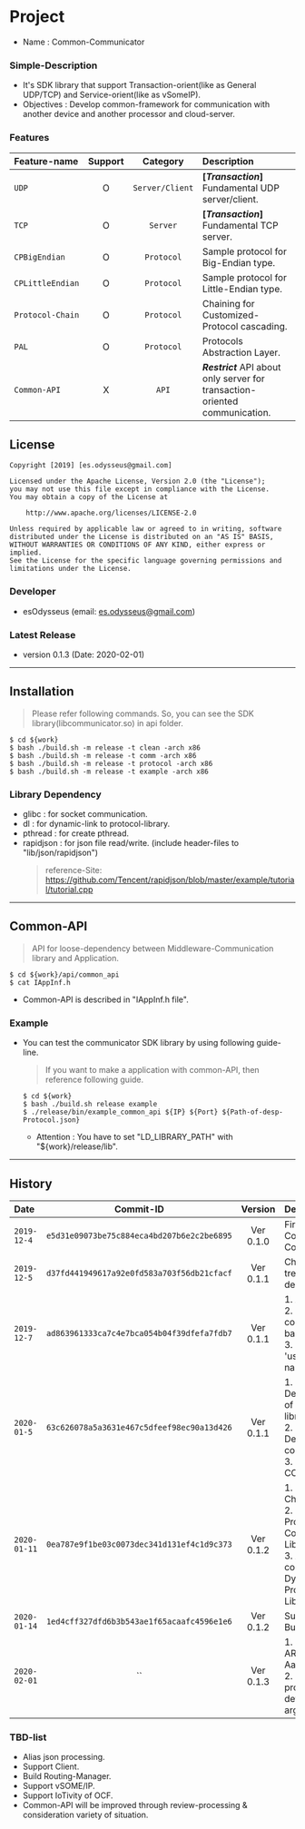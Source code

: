 # Project
- Name : Common-Communicator

### Simple-Description
- It's SDK library that support Transaction-orient(like as General UDP/TCP) and Service-orient(like as vSomeIP).
- Objectives : Develop common-framework for communication with another device and another processor and cloud-server.

### Features
Feature-name | Support | Category | Description
:---|:---:|:---:|:---
`UDP` | O | `Server/Client` | **[_Transaction_]** Fundamental UDP server/client.
`TCP` | O | `Server` | **[_Transaction_]** Fundamental TCP server.
`CPBigEndian` | O | `Protocol` | Sample protocol for Big-Endian type.
`CPLittleEndian` | O | `Protocol` | Sample protocol for Little-Endian type.
`Protocol-Chain` | O | `Protocol` | Chaining for Customized-Protocol cascading.
`PAL` | O | `Protocol` | Protocols Abstraction Layer.
`Common-API` | X | `API` | **_Restrict_** API about only server for transaction-oriented communication.

## License
```
Copyright [2019] [es.odysseus@gmail.com]

Licensed under the Apache License, Version 2.0 (the "License");
you may not use this file except in compliance with the License.
You may obtain a copy of the License at

    http://www.apache.org/licenses/LICENSE-2.0

Unless required by applicable law or agreed to in writing, software
distributed under the License is distributed on an "AS IS" BASIS,
WITHOUT WARRANTIES OR CONDITIONS OF ANY KIND, either express or implied.
See the License for the specific language governing permissions and
limitations under the License.
```

### Developer
- esOdysseus (email: es.odysseus@gmail.com)

### Latest Release
- version 0.1.3 (Date: 2020-02-01)
---
## Installation
> Please refer following commands.
> So, you can see the SDK library(libcommunicator.so) in api folder.
```shell
$ cd ${work}
$ bash ./build.sh -m release -t clean -arch x86
$ bash ./build.sh -m release -t comm -arch x86
$ bash ./build.sh -m release -t protocol -arch x86
$ bash ./build.sh -m release -t example -arch x86
```
### Library Dependency
- glibc     : for socket communication.
- dl        : for dynamic-link to protocol-library.
- pthread   : for create pthread.
- rapidjson : for json file read/write. (include header-files to "lib/json/rapidjson")
    > reference-Site: https://github.com/Tencent/rapidjson/blob/master/example/tutorial/tutorial.cpp
---
## Common-API
   > API for loose-dependency between Middleware-Communication library and Application.
   ```shell
   $ cd ${work}/api/common_api
   $ cat IAppInf.h
   ```
   - Common-API is described in "IAppInf.h file".

### Example
- You can test the communicator SDK library by using following guide-line.
   > If you want to make a application with common-API, then reference following guide.
   ```shell
   $ cd ${work}
   $ bash ./build.sh release example
   $ ./release/bin/example_common_api ${IP} ${Port} ${Path-of-desp-Protocol.json}
   ```
   - Attention : You have to set "LD_LIBRARY_PATH" with "${work}/release/lib".
---
## History
Date | Commit-ID | Version | Description
:----|:----:|:----:|:----
`2019-12-4` | `e5d31e09073be75c884eca4bd207b6e2c2be6895` | Ver 0.1.0 | First commit for Common-Communicator.
`2019-12-5` | `d37fd441949617a92e0fd583a703f56db21cfacf` | Ver 0.1.1 | Change folder-tree and API-design change.
`2019-12-7` | `ad863961333ca7c4e7bca054b04f39dfefa7fdb7` | Ver 0.1.1 | 1. Add Logger.<br> 2. UDP connected-call-back op enable.<br> 3. Remove 'using namespace std'.
`2020-01-5` | `63c626078a5a3631e467c5dfeef98ec90a13d426` | Ver 0.1.1 | 1. Decomposition of Protocol-library.<br> 2. Decomposition common-library.<br> 3. Create CConfigProtocol.
`2020-01-11` | `0ea787e9f1be03c0073dec341d131ef4c1d9c373` | Ver 0.1.2 | 1. Protocol-Chain Impled. <br> 2. Isolate Protocol-Lib & Communicator Lib. <br> 3. Apply PAL-concept for Dynamic-load Protocol-Library.
`2020-01-14` | `1ed4cff327dfd6b3b543ae1f65acaafc4596e1e6` | Ver 0.1.2 | Support ARMv7 Build.
`2020-02-01` | `` | Ver 0.1.3 | 1. Support ARMv7 & Aarch64 Build.<br> 2. Done processing of default-argument.

### TBD-list
- Alias json processing.
- Support Client.
- Build Routing-Manager.
- Support vSOME/IP.
- Support IoTivity of OCF.
- Common-API will be improved through review-processing & consideration variety of situation.

